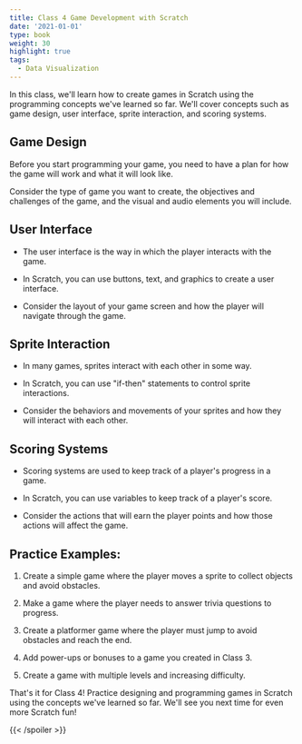 ```yaml
---
title: Class 4 Game Development with Scratch 
date: '2021-01-01'
type: book
weight: 30
highlight: true
tags:
  - Data Visualization
---
```



<!--more-->

In this class, we'll learn how to create games in Scratch using the programming concepts we've learned so far. We'll cover concepts such as game design, user interface, sprite interaction, and scoring systems. 

## Game Design 

Before you start programming your game, you need to have a plan for how the game will work and what it will look like. 

Consider the type of game you want to create, the objectives and challenges of the game, and the visual and audio elements you will include. 


## User Interface 

- The user interface is the way in which the player interacts with the game. 

- In Scratch, you can use buttons, text, and graphics to create a user interface. 

- Consider the layout of your game screen and how the player will navigate through the game. 


## Sprite Interaction 

- In many games, sprites interact with each other in some way. 

- In Scratch, you can use "if-then" statements to control sprite interactions. 

- Consider the behaviors and movements of your sprites and how they will interact with each other. 

## Scoring Systems 

- Scoring systems are used to keep track of a player's progress in a game. 

- In Scratch, you can use variables to keep track of a player's score. 

- Consider the actions that will earn the player points and how those actions will affect the game. 


## Practice Examples: 

1. Create a simple game where the player moves a sprite to collect objects and avoid obstacles. 

2. Make a game where the player needs to answer trivia questions to progress. 

3. Create a platformer game where the player must jump to avoid obstacles and reach the end. 

4. Add power-ups or bonuses to a game you created in Class 3. 

5. Create a game with multiple levels and increasing difficulty. 

That's it for Class 4! Practice designing and programming games in Scratch using the concepts we've learned so far. We'll see you next time for even more Scratch fun! 


{{< /spoiler >}}
